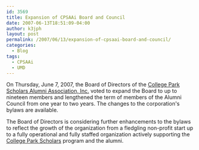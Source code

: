 ```yaml
---
id: 3569
title: Expansion of CPSAAi Board and Council
date: 2007-06-13T18:51:09-04:00
author: k3jph
layout: post
permalink: /2007/06/13/expansion-of-cpsaai-board-and-council/
categories:
  - Blog
tags:
  - CPSAAi
  - UMD
---
```


On Thursday, June 7, 2007, the Board of Directors of the [College Park Scholars Alumni Association, Inc.](/service) voted to expand the Board to up to nineteen members and lengthened the term of members of the Alumni Council from one year to two years.  The changes to the corporation's bylaws are available.  

The Board of Directors is considering further enhancements to the bylaws to reflect the growth of the organization from a fledgling non-profit start up to a fully operational and fully staffed organization actively supporting the [College Park Scholars](http://www.scholars.umd.edu) program and the alumni.
